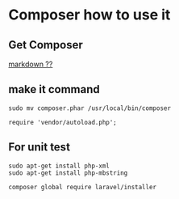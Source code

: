 # Composer how to use it

## Get Composer
[markdown ??](https://getcomposer.org/doc/01-basic-usage.md)

## make it command
```
sudo mv composer.phar /usr/local/bin/composer
```
```
require 'vendor/autoload.php';
```

## For unit test
```
sudo apt-get install php-xml
sudo apt-get install php-mbstring
```
```
composer global require laravel/installer
```